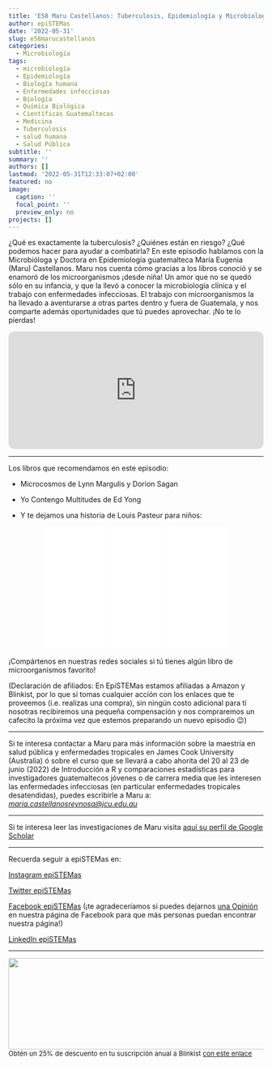 ```yaml
---
title: 'E58 Maru Castellanos: Tuberculosis, Epidemiología y Microbiología'
author: epiSTEMas
date: '2022-05-31'
slug: e58marucastellanos
categories:
  - Microbiología
tags:
  - microbiología
  - Epidemiología
  - Biología humana
  - Enfermedades infecciosas
  - Biología
  - Química Biológica
  - Científicas Guatemaltecas
  - Medicina
  - Tuberculosis
  - salud humana
  - Salud Pública
subtitle: ''
summary: ''
authors: []
lastmod: '2022-05-31T12:33:07+02:00'
featured: no
image:
  caption: ''
  focal_point: ''
  preview_only: no
projects: []
---
```


¿Qué es exactamente la tuberculosis? ¿Quiénes están en riesgo? ¿Qué podemos hacer para ayudar a combatirla? En este episodio hablamos con la Microbióloga y Doctora en Epidemiología guatemalteca María Eugenia (Maru) Castellanos. Maru nos cuenta cómo gracias a los libros conoció y se enamoró de los microorganismos ¡desde niña! Un amor que no se quedó sólo en su infancia, y que la llevó a conocer la microbiología clínica y el trabajo con enfermedades infecciosas. El trabajo con microorganismos la ha llevado a aventurarse a otras partes dentro y fuera de Guatemala, y nos comparte además oportunidades que tú puedes aprovechar. ¡No te lo pierdas!

<iframe style="border-radius:12px" src="https://open.spotify.com/embed/episode/1ONCLtouLbd5fLfMpM8zMK?utm_source=generator&theme=0" width="100%" height="232" frameBorder="0" allowfullscreen="" allow="autoplay; clipboard-write; encrypted-media; fullscreen; picture-in-picture"></iframe>

- - - - -

Los libros que recomendamos en este episodio:

* Microcosmos de Lynn Margulis y Dorion Sagan  


* Yo Contengo Multitudes de Ed Yong  


* Y te dejamos una historia de Louis Pasteur para niños:  

<center>
<iframe sandbox="allow-popups allow-scripts allow-modals allow-forms allow-same-origin" style="width:120px;height:240px;" marginwidth="0" marginheight="0" scrolling="no" frameborder="0" src="//ws-na.amazon-adsystem.com/widgets/q?ServiceVersion=20070822&OneJS=1&Operation=GetAdHtml&MarketPlace=US&source=ss&ref=as_ss_li_til&ad_type=product_link&tracking_id=braeunerd04-20&language=en_US&marketplace=amazon&region=US&placement=841361001X&asins=841361001X&linkId=bcb301c0a9d728513b814fe31f0ab188&show_border=true&link_opens_in_new_window=true"></iframe>

<iframe sandbox="allow-popups allow-scripts allow-modals allow-forms allow-same-origin" style="width:120px;height:240px;" marginwidth="0" marginheight="0" scrolling="no" frameborder="0" src="//ws-na.amazon-adsystem.com/widgets/q?ServiceVersion=20070822&OneJS=1&Operation=GetAdHtml&MarketPlace=US&source=ss&ref=as_ss_li_til&ad_type=product_link&tracking_id=braeunerd04-20&language=en_US&marketplace=amazon&region=US&placement=8499927661&asins=8499927661&linkId=f328e56777928d1e08f5803fe5ae4fe2&show_border=true&link_opens_in_new_window=true"></iframe>

<iframe sandbox="allow-popups allow-scripts allow-modals allow-forms allow-same-origin" style="width:120px;height:240px;" marginwidth="0" marginheight="0" scrolling="no" frameborder="0" src="//ws-na.amazon-adsystem.com/widgets/q?ServiceVersion=20070822&OneJS=1&Operation=GetAdHtml&MarketPlace=US&source=ss&ref=as_ss_li_til&ad_type=product_link&tracking_id=braeunerd04-20&language=en_US&marketplace=amazon&region=US&placement=0520210646&asins=0520210646&linkId=91fd1d02673d97df1de5970dfc897c2c&show_border=true&link_opens_in_new_window=true"></iframe>
</center>


  
  
¡Compártenos en nuestras redes sociales si tú tienes algún libro de microorganismos favorito!  
  
  
(Declaración de afiliados: En EpiSTEMas estamos afiliadas a Amazon y Blinkist, por lo que si tomas cualquier acción con los enlaces que te proveemos (i.e. realizas una compra), sin ningún costo adicional para tí nosotras recibiremos una pequeña compensación y nos compraremos un cafecito la próxima vez que estemos preparando un nuevo episodio 😉)

- - - - -

Si te interesa contactar a Maru para más información sobre la maestría en salud pública y enfermedades tropicales en James Cook University (Australia) ó sobre el curso que se llevará a cabo ahorita del 20 al 23 de junio (2022) de Introducción a R y comparaciones estadísticas para investigadores guatemaltecos jóvenes o de carrera media que les interesen las enfermedades infecciosas (en particular enfermedades tropicales desatendidas), puedes escribirle a Maru a: *maria.castellanosreynosa@jcu.edu.au*

- - - - -

Si te interesa leer las investigaciones de Maru visita [aquí su perfil de Google Scholar](https://scholar.google.com/citations?hl=en&user=Q1wjyNcAAAAJ&view_op=list_works&sortby=pubdate)

- - - - -

Recuerda seguir a epiSTEMas en:

[Instagram epiSTEMas](https://www.instagram.com/epistemas/)  

[Twitter epiSTEMas](https://twitter.com/epiSTEMas_Pod)

[Facebook epiSTEMas](https://www.facebook.com/epiSTEMasPod) (¡te agradeceríamos si puedes dejarnos [una Opinión](https://www.facebook.com/epiSTEMasPod/reviews/) en nuestra página de Facebook para que más personas puedan encontrar nuestra página!)

[LinkedIn epiSTEMas](https://www.linkedin.com/company/epistemas-podcast/)

- - - - -


<a href="https://blinkist.o6eiov.net/c/2994553/815678/10732?subId1=EpiSTEMas&u=http%3A%2F%2Fwww.blinkist.com%3Firclickid%3D%7Bclickid%7D%26utm_medium%3Dpaid%26utm_campaign%3D%7Birpid%7D%26utm_source%3DImpact%26utm_term%3D%7Biradname%7D%26utm_content%3D%7Bircid%7D" target="_top" id="815678"><img src="//a.impactradius-go.com/display-ad/10732-815678" border="0" alt="" width="1456" height="180"/></a><img height="0" width="0" src="https://imp.pxf.io/i/2994553/815678/10732?subId1=EpiSTEMas" style="position:absolute;visibility:hidden;" border="0" /> 
<font size="2"> Obtén un 25% de descuento en tu suscripción anual a Blinkist [con este enlace](https://blinkist.o6eiov.net/c/2994553/1182216/10732?subId1=EpiSTEMas&u=http%3A%2F%2Fwww.blinkist.com%2Fen%2Fnc%2Fpartners%2Fimpactaffiliate%2Finfluencer) </font>